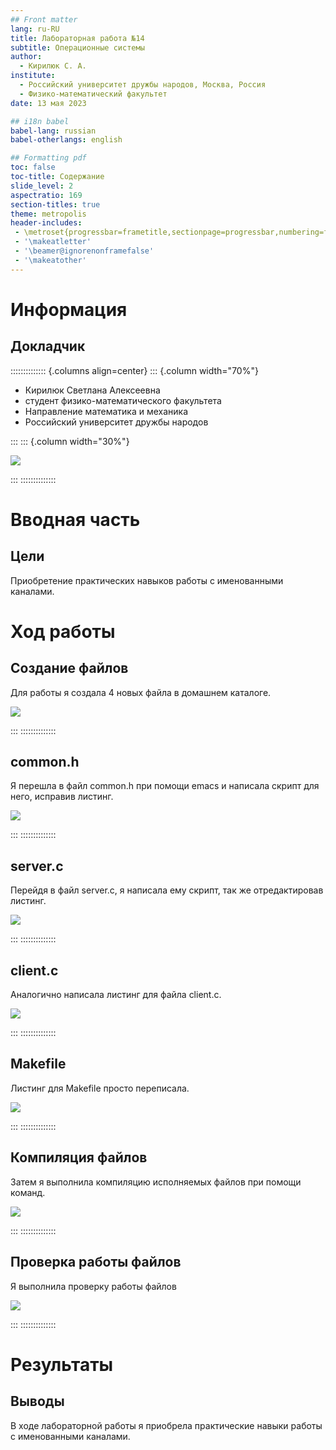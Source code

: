 ```yaml
---
## Front matter
lang: ru-RU
title: Лабораторная работа №14
subtitle: Операционные системы
author:
  - Кирилюк С. А.
institute:
  - Российский университет дружбы народов, Москва, Россия
  - Физико-математический факультет
date: 13 мая 2023

## i18n babel
babel-lang: russian
babel-otherlangs: english

## Formatting pdf
toc: false
toc-title: Содержание
slide_level: 2
aspectratio: 169
section-titles: true
theme: metropolis
header-includes:
 - \metroset{progressbar=frametitle,sectionpage=progressbar,numbering=fraction}
 - '\makeatletter'
 - '\beamer@ignorenonframefalse'
 - '\makeatother'
---
```


# Информация

## Докладчик

:::::::::::::: {.columns align=center}
::: {.column width="70%"}

  * Кирилюк Светлана Алексеевна
  * студент физико-математического факультета
  * Направление математика и механика
  * Российский университет дружбы народов

:::
::: {.column width="30%"}

![](./image/kulyabov.jpg)

:::
::::::::::::::

# Вводная часть

## Цели

Приобретение практических навыков работы с именованными каналами.

# Ход работы

## Создание файлов

Для работы я создала 4 новых файла в домашнем каталоге.

![](./image/fig1.png)

:::
::::::::::::::

## common.h

Я перешла в файл common.h при помощи emacs и написала скрипт для него, исправив листинг.

![](./image/fig2.png)

:::
::::::::::::::


## server.c

Перейдя в файл server.c, я написала ему скрипт, так же отредактировав листинг.

![](./image/fig3.png)

:::
::::::::::::::

## client.c

Аналогично написала листинг для файла client.c.

![](./image/fig5.png)

:::
::::::::::::::

## Makefile

Листинг для Makefile просто переписала.

![](./image/fig7.png)

:::
::::::::::::::

## Компиляция файлов

Затем я выполнила компиляцию исполняемых файлов при помощи команд.

![](./image/fig8.png)

:::
::::::::::::::

## Проверка работы файлов

Я выполнила проверку работы файлов

![](./image/fig9.png)

:::
::::::::::::::

# Результаты

## Выводы

В ходе лабораторной работы я приобрела практические навыки работы с именованными каналами.
